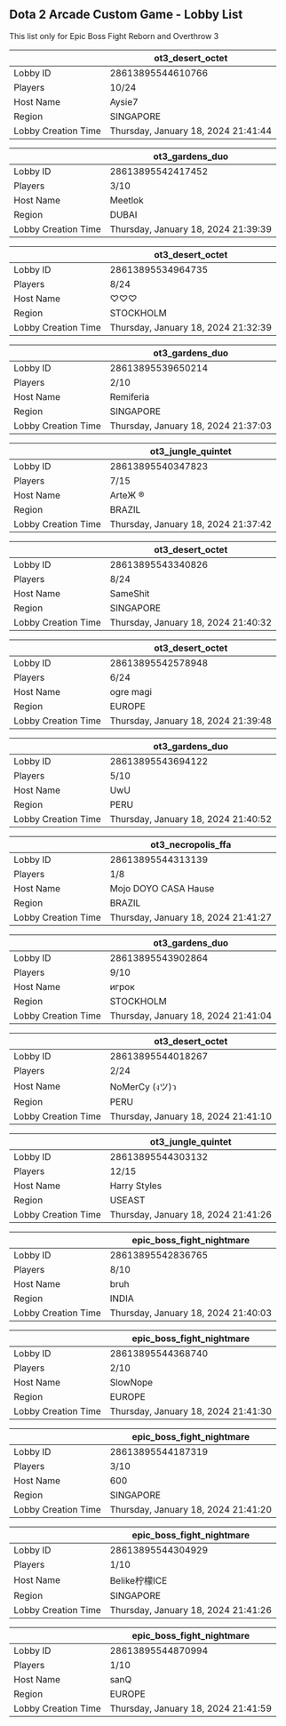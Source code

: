 ## Dota 2 Arcade Custom Game - Lobby List

This list only for Epic Boss Fight Reborn and Overthrow 3

|  | ot3_desert_octet |
| ------ | ------ |
| Lobby ID | 28613895544610766 |
| Players | 10/24 |
| Host Name | Aysie7 |
| Region | SINGAPORE |
| Lobby Creation Time | Thursday, January 18, 2024 21:41:44 |


|  | ot3_gardens_duo |
| ------ | ------ |
| Lobby ID | 28613895542417452 |
| Players | 3/10 |
| Host Name | Meetlok |
| Region | DUBAI |
| Lobby Creation Time | Thursday, January 18, 2024 21:39:39 |


|  | ot3_desert_octet |
| ------ | ------ |
| Lobby ID | 28613895534964735 |
| Players | 8/24 |
| Host Name | ♡♡♡ |
| Region | STOCKHOLM |
| Lobby Creation Time | Thursday, January 18, 2024 21:32:39 |


|  | ot3_gardens_duo |
| ------ | ------ |
| Lobby ID | 28613895539650214 |
| Players | 2/10 |
| Host Name | Remiferia |
| Region | SINGAPORE |
| Lobby Creation Time | Thursday, January 18, 2024 21:37:03 |


|  | ot3_jungle_quintet |
| ------ | ------ |
| Lobby ID | 28613895540347823 |
| Players | 7/15 |
| Host Name | ArteЖ ® |
| Region | BRAZIL |
| Lobby Creation Time | Thursday, January 18, 2024 21:37:42 |


|  | ot3_desert_octet |
| ------ | ------ |
| Lobby ID | 28613895543340826 |
| Players | 8/24 |
| Host Name | SameShit |
| Region | SINGAPORE |
| Lobby Creation Time | Thursday, January 18, 2024 21:40:32 |


|  | ot3_desert_octet |
| ------ | ------ |
| Lobby ID | 28613895542578948 |
| Players | 6/24 |
| Host Name | ogre magi |
| Region | EUROPE |
| Lobby Creation Time | Thursday, January 18, 2024 21:39:48 |


|  | ot3_gardens_duo |
| ------ | ------ |
| Lobby ID | 28613895543694122 |
| Players | 5/10 |
| Host Name | UwU |
| Region | PERU |
| Lobby Creation Time | Thursday, January 18, 2024 21:40:52 |


|  | ot3_necropolis_ffa |
| ------ | ------ |
| Lobby ID | 28613895544313139 |
| Players | 1/8 |
| Host Name | Mojo DOYO CASA Hause |
| Region | BRAZIL |
| Lobby Creation Time | Thursday, January 18, 2024 21:41:27 |


|  | ot3_gardens_duo |
| ------ | ------ |
| Lobby ID | 28613895543902864 |
| Players | 9/10 |
| Host Name | игрок |
| Region | STOCKHOLM |
| Lobby Creation Time | Thursday, January 18, 2024 21:41:04 |


|  | ot3_desert_octet |
| ------ | ------ |
| Lobby ID | 28613895544018267 |
| Players | 2/24 |
| Host Name | NoMerCy (งツ)ว |
| Region | PERU |
| Lobby Creation Time | Thursday, January 18, 2024 21:41:10 |


|  | ot3_jungle_quintet |
| ------ | ------ |
| Lobby ID | 28613895544303132 |
| Players | 12/15 |
| Host Name | Harry Styles |
| Region | USEAST |
| Lobby Creation Time | Thursday, January 18, 2024 21:41:26 |


|  | epic_boss_fight_nightmare |
| ------ | ------ |
| Lobby ID | 28613895542836765 |
| Players | 8/10 |
| Host Name | bruh |
| Region | INDIA |
| Lobby Creation Time | Thursday, January 18, 2024 21:40:03 |


|  | epic_boss_fight_nightmare |
| ------ | ------ |
| Lobby ID | 28613895544368740 |
| Players | 2/10 |
| Host Name | SlowNope |
| Region | EUROPE |
| Lobby Creation Time | Thursday, January 18, 2024 21:41:30 |


|  | epic_boss_fight_nightmare |
| ------ | ------ |
| Lobby ID | 28613895544187319 |
| Players | 3/10 |
| Host Name | 600 |
| Region | SINGAPORE |
| Lobby Creation Time | Thursday, January 18, 2024 21:41:20 |


|  | epic_boss_fight_nightmare |
| ------ | ------ |
| Lobby ID | 28613895544304929 |
| Players | 1/10 |
| Host Name | Belike柠檬ICE |
| Region | SINGAPORE |
| Lobby Creation Time | Thursday, January 18, 2024 21:41:26 |


|  | epic_boss_fight_nightmare |
| ------ | ------ |
| Lobby ID | 28613895544870994 |
| Players | 1/10 |
| Host Name | sanQ |
| Region | EUROPE |
| Lobby Creation Time | Thursday, January 18, 2024 21:41:59 |


